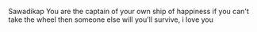 Sawadikap																																																													You are the captain of your own ship of happiness																			if you can't take the wheel then someone else will																			you'll survive, i love you
